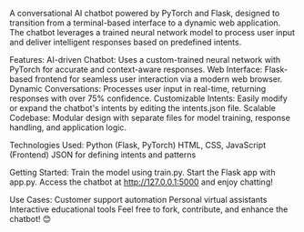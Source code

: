 A conversational AI chatbot powered by PyTorch and Flask, designed to transition from a terminal-based interface to a dynamic web application. The chatbot leverages a trained neural network model to process user input and deliver intelligent responses based on predefined intents.

Features:
AI-driven Chatbot: Uses a custom-trained neural network with PyTorch for accurate and context-aware responses.
Web Interface: Flask-based frontend for seamless user interaction via a modern web browser.
Dynamic Conversations: Processes user input in real-time, returning responses with over 75% confidence.
Customizable Intents: Easily modify or expand the chatbot's intents by editing the intents.json file.
Scalable Codebase: Modular design with separate files for model training, response handling, and application logic.

Technologies Used:
Python (Flask, PyTorch)
HTML, CSS, JavaScript (Frontend)
JSON for defining intents and patterns


Getting Started:
Train the model using train.py.
Start the Flask app with app.py.
Access the chatbot at http://127.0.0.1:5000 and enjoy chatting!

Use Cases:
Customer support automation
Personal virtual assistants
Interactive educational tools
Feel free to fork, contribute, and enhance the chatbot! 😊
